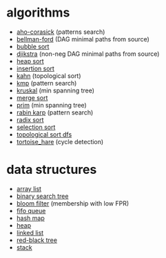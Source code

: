 # algorithms

* [aho-corasick](https://github.com/jalexvig/learn_algos/blob/master/string_search/aho_corasick.py) (patterns search)
* [bellman-ford](https://github.com/jalexvig/learn_algos/blob/master/graphs/bellman_ford.py) (DAG minimal paths from source)
* [bubble sort](https://github.com/jalexvig/learn_algos/blob/master/sort/bubble_sort.py)
* [djikstra](https://github.com/jalexvig/learn_algos/blob/master/graphs/djikstra.py) (non-neg DAG minimal paths from source)
* [heap sort](https://github.com/jalexvig/learn_algos/blob/master/sort/heap_sort.py)
* [insertion sort](https://github.com/jalexvig/learn_algos/blob/master/sort/insertion_sort.py)
* [kahn](https://github.com/jalexvig/learn_algos/blob/master/graphs/kahn.py) (topological sort)
* [kmp](https://github.com/jalexvig/learn_algos/blob/master/string_search/kmp.py) (pattern search)
* [kruskal](https://github.com/jalexvig/learn_algos/blob/master/graphs/kruskal.py) (min spanning tree)
* [merge sort](https://github.com/jalexvig/learn_algos/blob/master/sort/merge_sort.py)
* [prim](https://github.com/jalexvig/learn_algos/blob/master/graphs/prim.py) (min spanning tree)
* [rabin karp](https://github.com/jalexvig/learn_algos/blob/master/string_search/rabin_karp.py) (pattern search)
* [radix sort](https://github.com/jalexvig/learn_algos/blob/master/sort/radix_sort.py)
* [selection sort](https://github.com/jalexvig/learn_algos/blob/master/sort/selection_sort.py)
* [topological sort dfs](https://github.com/jalexvig/learn_algos/blob/master/graphs/topological_sort_dfs.py)
* [tortoise_hare](https://github.com/jalexvig/learn_algos/blob/master/graphs/tortoise_hare.py) (cycle detection)

# data structures

* [array list](https://github.com/jalexvig/learn_algos/blob/master/data_structures/array_list.py)
* [binary search tree](https://github.com/jalexvig/learn_algos/blob/master/data_structures/binary_search_tree.py)
* [bloom filter](https://github.com/jalexvig/learn_algos/blob/master/data_structures/bloom_filter.py) (membership with low FPR)
* [fifo queue](https://github.com/jalexvig/learn_algos/blob/master/data_structures/fifo_queue.py)
* [hash map](https://github.com/jalexvig/learn_algos/blob/master/data_structures/hash_map.py)
* [heap](https://github.com/jalexvig/learn_algos/blob/master/data_structures/heap.py)
* [linked list](https://github.com/jalexvig/learn_algos/blob/master/data_structures/linked_list.py)
* [red-black tree](https://github.com/jalexvig/learn_algos/blob/master/data_structures/red_black_tree.py)
* [stack](https://github.com/jalexvig/learn_algos/blob/master/data_structures/stack.py)
